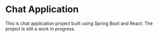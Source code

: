 # Chat Application

This is chat application project built using Spring Boot and React. The project is still a work in progress.
